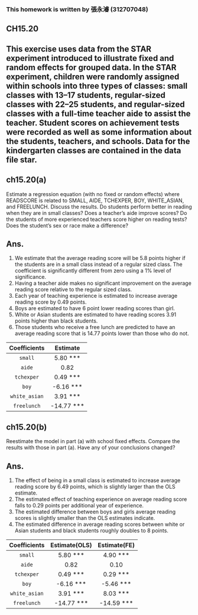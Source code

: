 
### This homework is written by 張永濬 (312707048)

## **CH15.20** ##

## This exercise uses data from the STAR experiment introduced to illustrate fixed and random effects for grouped data. In the STAR experiment, children were randomly assigned within schools into three types of classes: small classes with 13–17 students, regular-sized classes with 22–25 students, and regular-sized classes with a full-time teacher aide to assist the teacher. Student scores on achievement tests were recorded as well as some information about the students, teachers, and schools. Data for the kindergarten classes are contained in the data file star.

## ch15.20(a)
Estimate a regression equation (with no fixed or random effects) where READSCORE is related to SMALL, AIDE, TCHEXPER, BOY, WHITE_ASIAN, and FREELUNCH. Discuss the results. Do students perform better in reading when they are in small classes? Does a teacher’s aide improve scores? Do the students of more experienced teachers score higher on reading tests? Does the student’s sex or race make a difference?

## **Ans.**
1. We estimate that the average reading score will be 5.8 points higher if the students are in a small class instead of a regular sized class. The coefficient is significantly different from zero using a 1% level of significance.
2. Having a teacher aide makes no significant improvement on the average reading score relative to the regular sized class.
3. Each year of teaching experience is estimated to increase average reading score by 0.49 points.
4. Boys are estimated to have 6 point lower reading scores than girl.
5. White or Asian students are estimated to have reading scores 3.91 points higher than black students.
6. Those students who receive a free lunch are predicted to have an average reading score that is 14.77 points lower than those who do not.

| Coefficients  |  Estimate   | 
|:-------------:|:------------:|
| `small`       |   5.80 *** |
| `aide`        |   0.82     |
| `tchexper`    |   0.49 *** |
| `boy`         |  -6.16 *** |
| `white_asian` |   3.91 *** |
| `freelunch`   | -14.77 *** |

## ch15.20(b)
Reestimate the model in part (a) with school fixed effects. Compare the results with those in part (a). Have any of your conclusions changed? 

## **Ans.**
1. The effect of being in a small class is estimated to increase average reading score by 6.49 points, which is slightly larger than the OLS estimate.
2. The estimated effect of teaching experience on average reading score falls to 0.29 points per additional year of experience.
3. The estimated difference between boys and girls average reading scores is slightly smaller than the OLS estimates indicate.
4. The estimated difference in average reading scores between white or Asian students and black students roughly doubles to 8 points.


| Coefficients|  Estimate(OLS)  | Estimate(FE)  |
|:-------------:|:---------------:|:----------:|
| `small`       |   5.80 ***      |4.90 ***
| `aide`       |   0.82          |0.10
| `tchexper`    |   0.49 ***      |0.29 ***
| `boy`         |  -6.16 ***      |-5.46 ***
| `white_asian` |   3.91 ***      |8.03 ***
| `freelunch`   | -14.77 ***      |-14.59 ***







